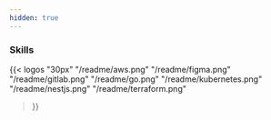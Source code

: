 ```yaml
---
hidden: true
---
```


### Skills

{{< logos "30px"
    "/readme/aws.png"
    "/readme/figma.png"
    "/readme/gitlab.png"
    "/readme/go.png"
    "/readme/kubernetes.png"
    "/readme/nestjs.png"
    "/readme/terraform.png"
>}}
